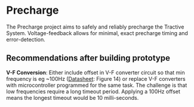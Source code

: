 # Precharge

The Precharge project aims to safely and reliably precharge the Tractive System. Voltage-feedback allows for minimal, exact precharge timing and error-detection.


## Recommendations after building prototype

**V-F Conversion**: Either include offset in V-F converter circuit so that min frequency is eg ~100Hz ([Datasheet](https://www.ti.com/lit/ds/symlink/lm331.pdf): Figure 14) or replace V-F converters with microcontroller programmed for the same task. The challenge is that low frequencies require a long timeout period. Applying a 100Hz offset means the longest timeout would be 10 milli-seconds.
